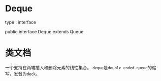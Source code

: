 # Deque
type : interface

public interface Deque<E> extends Queue<E>
# 类文档
一个支持在两端插入和删除元素的线性集合。
``deque``是``double ended queue``的缩写，发音为``deck``。
